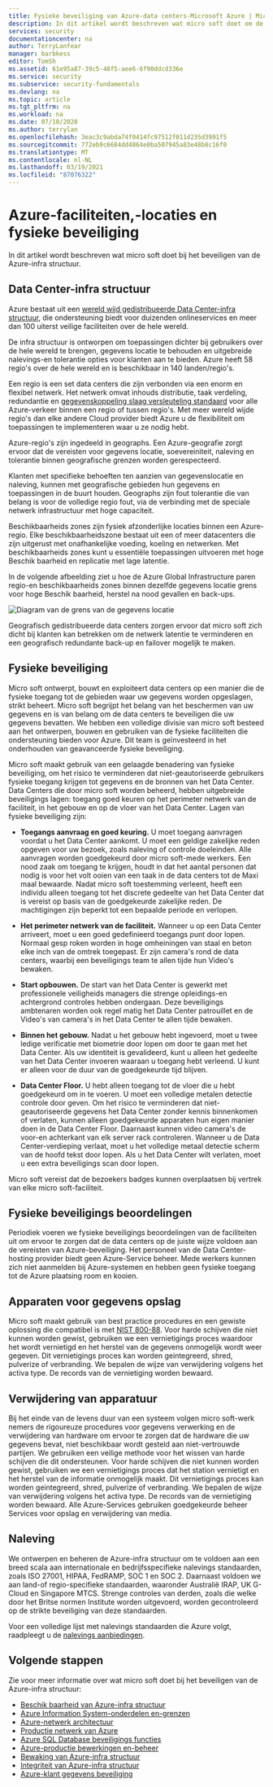 ```yaml
---
title: Fysieke beveiliging van Azure-data centers-Microsoft Azure | Microsoft Docs
description: In dit artikel wordt beschreven wat micro soft doet om de Azure-data centers te beveiligen, met inbegrip van fysieke infra structuur, beveiliging en naleving.
services: security
documentationcenter: na
author: TerryLanfear
manager: barbkess
editor: TomSh
ms.assetid: 61e95a87-39c5-48f5-aee6-6f90ddcd336e
ms.service: security
ms.subservice: security-fundamentals
ms.devlang: na
ms.topic: article
ms.tgt_pltfrm: na
ms.workload: na
ms.date: 07/10/2020
ms.author: terrylan
ms.openlocfilehash: 3eac3c9abda74f0414fc97512f011d235d3991f5
ms.sourcegitcommit: 772eb9c6684dd4864e0ba507945a83e48b8c16f0
ms.translationtype: MT
ms.contentlocale: nl-NL
ms.lasthandoff: 03/19/2021
ms.locfileid: "87076322"
---
```

# <a name="azure-facilities-premises-and-physical-security"></a>Azure-faciliteiten,-locaties en fysieke beveiliging
In dit artikel wordt beschreven wat micro soft doet bij het beveiligen van de Azure-infra structuur.

## <a name="datacenter-infrastructure"></a>Data Center-infra structuur
Azure bestaat uit een [wereld wijd gedistribueerde Data Center-infra structuur](https://azure.microsoft.com/global-infrastructure/), die ondersteuning biedt voor duizenden onlineservices en meer dan 100 uiterst veilige faciliteiten over de hele wereld.

De infra structuur is ontworpen om toepassingen dichter bij gebruikers over de hele wereld te brengen, gegevens locatie te behouden en uitgebreide nalevings-en tolerantie opties voor klanten aan te bieden. Azure heeft 58 regio's over de hele wereld en is beschikbaar in 140 landen/regio's.

Een regio is een set data centers die zijn verbonden via een enorm en flexibel netwerk. Het netwerk omvat inhouds distributie, taak verdeling, redundantie en [gegevenskoppeling slaag versleuteling standaard](encryption-overview.md#encryption-of-data-in-transit) voor alle Azure-verkeer binnen een regio of tussen regio's. Met meer wereld wijde regio's dan elke andere Cloud provider biedt Azure u de flexibiliteit om toepassingen te implementeren waar u ze nodig hebt.

Azure-regio's zijn ingedeeld in geographs. Een Azure-geografie zorgt ervoor dat de vereisten voor gegevens locatie, soevereiniteit, naleving en tolerantie binnen geografische grenzen worden gerespecteerd.

Klanten met specifieke behoeften ten aanzien van gegevenslocatie en naleving, kunnen met geografische gebieden hun gegevens en toepassingen in de buurt houden. Geographs zijn fout tolerantie die van belang is voor de volledige regio fout, via de verbinding met de speciale netwerk infrastructuur met hoge capaciteit.

Beschikbaarheids zones zijn fysiek afzonderlijke locaties binnen een Azure-regio. Elke beschikbaarheidszone bestaat uit een of meer datacenters die zijn uitgerust met onafhankelijke voeding, koeling en netwerken. Met beschikbaarheids zones kunt u essentiële toepassingen uitvoeren met hoge Beschik baarheid en replicatie met lage latentie.

In de volgende afbeelding ziet u hoe de Azure Global Infrastructure paren regio-en beschikbaarheids zones binnen dezelfde gegevens locatie grens voor hoge Beschik baarheid, herstel na nood gevallen en back-ups.

![Diagram van de grens van de gegevens locatie](./media/physical-security/data-residency-boundary.png)

Geografisch gedistribueerde data centers zorgen ervoor dat micro soft zich dicht bij klanten kan betrekken om de netwerk latentie te verminderen en een geografisch redundante back-up en failover mogelijk te maken.

## <a name="physical-security"></a>Fysieke beveiliging
Micro soft ontwerpt, bouwt en exploiteert data centers op een manier die de fysieke toegang tot de gebieden waar uw gegevens worden opgeslagen, strikt beheert. Micro soft begrijpt het belang van het beschermen van uw gegevens en is van belang om de data centers te beveiligen die uw gegevens bevatten. We hebben een volledige divisie van micro soft besteed aan het ontwerpen, bouwen en gebruiken van de fysieke faciliteiten die ondersteuning bieden voor Azure. Dit team is geïnvesteerd in het onderhouden van geavanceerde fysieke beveiliging.

Micro soft maakt gebruik van een gelaagde benadering van fysieke beveiliging, om het risico te verminderen dat niet-geautoriseerde gebruikers fysieke toegang krijgen tot gegevens en de bronnen van het Data Center. Data Centers die door micro soft worden beheerd, hebben uitgebreide beveiligings lagen: toegang goed keuren op het perimeter netwerk van de faciliteit, in het gebouw en op de vloer van het Data Center. Lagen van fysieke beveiliging zijn:

- **Toegangs aanvraag en goed keuring.** U moet toegang aanvragen voordat u het Data Center aankomt. U moet een geldige zakelijke reden opgeven voor uw bezoek, zoals naleving of controle doeleinden. Alle aanvragen worden goedgekeurd door micro soft-mede werkers. Een nood zaak om toegang te krijgen, houdt in dat het aantal personen dat nodig is voor het volt ooien van een taak in de data centers tot de Maxi maal bewaarde. Nadat micro soft toestemming verleent, heeft een individu alleen toegang tot het discrete gedeelte van het Data Center dat is vereist op basis van de goedgekeurde zakelijke reden. De machtigingen zijn beperkt tot een bepaalde periode en verlopen.

- **Het perimeter netwerk van de faciliteit.** Wanneer u op een Data Center arriveert, moet u een goed gedefinieerd toegangs punt door lopen. Normaal gesp roken worden in hoge omheiningen van staal en beton elke inch van de omtrek toegepast. Er zijn camera's rond de data centers, waarbij een beveiligings team te allen tijde hun Video's bewaken.

- **Start opbouwen.** De start van het Data Center is gewerkt met professionele veiligheids managers die strenge opleidings-en achtergrond controles hebben ondergaan. Deze beveiligings ambtenaren worden ook regel matig het Data Center patrouillet en de Video's van camera's in het Data Center te allen tijde bewaken.

- **Binnen het gebouw.** Nadat u het gebouw hebt ingevoerd, moet u twee ledige verificatie met biometrie door lopen om door te gaan met het Data Center. Als uw identiteit is gevalideerd, kunt u alleen het gedeelte van het Data Center invoeren waaraan u toegang hebt verleend. U kunt er alleen voor de duur van de goedgekeurde tijd blijven.

- **Data Center Floor.** U hebt alleen toegang tot de vloer die u hebt goedgekeurd om in te voeren. U moet een volledige metalen detectie controle door geven. Om het risico te verminderen dat niet-geautoriseerde gegevens het Data Center zonder kennis binnenkomen of verlaten, kunnen alleen goedgekeurde apparaten hun eigen manier doen in de Data Center Floor. Daarnaast kunnen video camera's de voor-en achterkant van elk server rack controleren. Wanneer u de Data Center-verdieping verlaat, moet u het volledige metaal detectie scherm van de hoofd tekst door lopen. Als u het Data Center wilt verlaten, moet u een extra beveiligings scan door lopen.

Micro soft vereist dat de bezoekers badges kunnen overplaatsen bij vertrek van elke micro soft-faciliteit.

## <a name="physical-security-reviews"></a>Fysieke beveiligings beoordelingen
Periodiek voeren we fysieke beveiligings beoordelingen van de faciliteiten uit om ervoor te zorgen dat de data centers op de juiste wijze voldoen aan de vereisten van Azure-beveiliging. Het personeel van de Data Center-hosting provider biedt geen Azure-Service beheer. Mede werkers kunnen zich niet aanmelden bij Azure-systemen en hebben geen fysieke toegang tot de Azure plaatsing room en kooien.

## <a name="data-bearing-devices"></a>Apparaten voor gegevens opslag
Micro soft maakt gebruik van best practice procedures en een gewiste oplossing die compatibel is met [NIST 800-88](https://csrc.nist.gov/publications/detail/sp/800-88/archive/2006-09-01). Voor harde schijven die niet kunnen worden gewist, gebruiken we een vernietigings proces waardoor het wordt vernietigd en het herstel van de gegevens onmogelijk wordt weer gegeven. Dit vernietigings proces kan worden geintegreerd, shred, pulverize of verbranding. We bepalen de wijze van verwijdering volgens het activa type. De records van de vernietiging worden bewaard.  

## <a name="equipment-disposal"></a>Verwijdering van apparatuur
Bij het einde van de levens duur van een systeem volgen micro soft-werk nemers de rigoureuze procedures voor gegevens verwerking en de verwijdering van hardware om ervoor te zorgen dat de hardware die uw gegevens bevat, niet beschikbaar wordt gesteld aan niet-vertrouwde partijen. We gebruiken een veilige methode voor het wissen van harde schijven die dit ondersteunen. Voor harde schijven die niet kunnen worden gewist, gebruiken we een vernietigings proces dat het station vernietigt en het herstel van de informatie onmogelijk maakt. Dit vernietigings proces kan worden geintegreerd, shred, pulverize of verbranding. We bepalen de wijze van verwijdering volgens het activa type. De records van de vernietiging worden bewaard. Alle Azure-Services gebruiken goedgekeurde beheer Services voor opslag en verwijdering van media.

## <a name="compliance"></a>Naleving
We ontwerpen en beheren de Azure-infra structuur om te voldoen aan een breed scala aan internationale en bedrijfsspecifieke nalevings standaarden, zoals ISO 27001, HIPAA, FedRAMP, SOC 1 en SOC 2. Daarnaast voldoen we aan land-of regio-specifieke standaarden, waaronder Australië IRAP, UK G-Cloud en Singapore MTCS. Strenge controles van derden, zoals die welke door het Britse normen Institute worden uitgevoerd, worden gecontroleerd op de strikte beveiliging van deze standaarden.

Voor een volledige lijst met nalevings standaarden die Azure volgt, raadpleegt u de [nalevings aanbiedingen](https://www.microsoft.com/trustcenter/compliance/complianceofferings).

## <a name="next-steps"></a>Volgende stappen
Zie voor meer informatie over wat micro soft doet bij het beveiligen van de Azure-infra structuur:

- [Beschik baarheid van Azure-infra structuur](infrastructure-availability.md)
- [Azure Information System-onderdelen en-grenzen](infrastructure-components.md)
- [Azure-netwerk architectuur](infrastructure-network.md)
- [Productie netwerk van Azure](production-network.md)
- [Azure SQL Database beveiligings functies](infrastructure-sql.md)
- [Azure-productie bewerkingen en-beheer](infrastructure-operations.md)
- [Bewaking van Azure-infra structuur](infrastructure-monitoring.md)
- [Integriteit van Azure-infra structuur](infrastructure-integrity.md)
- [Azure-klant gegevens beveiliging](protection-customer-data.md)


